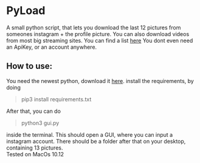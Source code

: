 # PyLoad
A small python script, that lets you download the last 12 pictures from someones instagram + the profile picture. You can also download videos from most big streaming sites. You can find a list [here](https://ytdl-org.github.io/youtube-dl/supportedsites.html)
You dont even need an ApiKey, or an account anywhere.



## How to use:
You need the newest python, download it [here](https://www.python.org/downloads/release/python-382/ "The best search engine for privacy").
install the requirements, by doing 

> pip3 install requirements.txt <br>

After that, you can do 

> python3 gui.py <br>

inside the terminal. This should open a GUI, where you can input a instagram account. There should be a folder after that on your desktop, containing 13 pictures.<br>
Tested on MacOs 10.12
